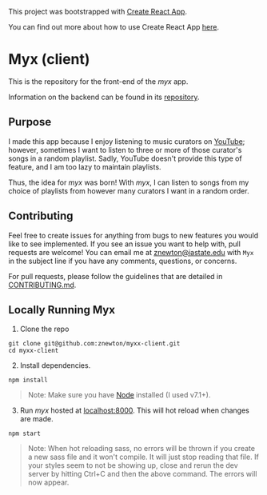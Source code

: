 
This project was bootstrapped with [Create React App](https://github.com/facebookincubator/create-react-app).

You can find out more about how to use Create React App  [here](https://github.com/facebookincubator/create-react-app/blob/master/packages/react-scripts/template/README.md).

# Myx (client)
This is the repository for the front-end of the *myx* app.

Information on the backend can be found in its [repository](https://github.com/znewton/myxx-api).

## Purpose
I made this app because I enjoy listening to music curators on [YouTube](https://youtube.com);
however, sometimes I want to listen to three or more of those curator's songs in a random playlist.
Sadly, YouTube doesn't provide this type of feature, and I am too lazy to maintain playlists.

Thus, the idea for *myx* was born! With *myx*, I can listen to songs from my choice of playlists
from however many curators I want in a random order.

## Contributing
Feel free to create issues for anything from bugs to new features you would like to see implemented.
If you see an issue you want to help with, pull requests are welcome! You can email me at
[znewton@iastate.edu](mailTo:znewton@iastate.edu) with `Myx` in the subject line if you have any comments, questions, or concerns.

For pull requests, please follow the guidelines that are detailed in [CONTRIBUTING.md](https://github.com/znewton/myxx-client/blob/master/docs/CONTRIBUTING.md).

## Locally Running Myx
1. Clone the repo
```shell
git clone git@github.com:znewton/myxx-client.git
cd myxx-client
```
2. Install dependencies.
```shell
npm install
```
> Note: Make sure you have [Node](https://nodejs.org/en/) installed (I used v7.1+).
3. Run *myx* hosted at [localhost:8000](localhost:8000). This will hot reload when changes are made.
```shell
npm start
```
> Note: When hot reloading sass, no errors will be thrown if you create a new sass file and it won't compile. It will just stop reading that file. If your styles seem to not be showing up, close and rerun the dev server by hitting Ctrl+C and then the above command. The errors will now appear.
